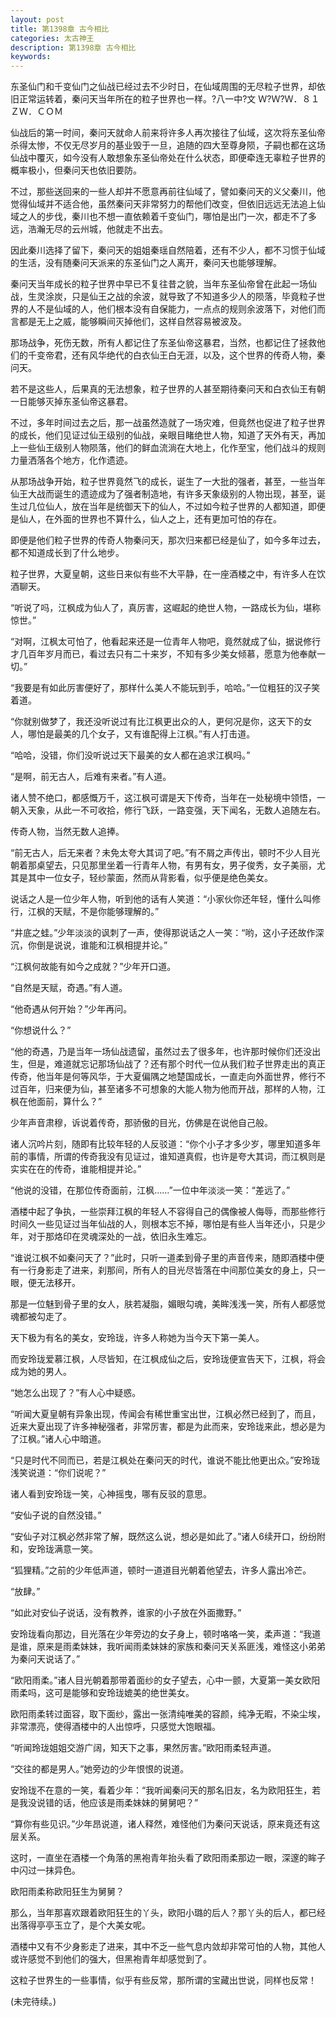 ```yaml
---
layout: post
title: 第1398章 古今相比
categories: 太古神王
description: 第1398章 古今相比
keywords:
---
```


东圣仙门和千变仙门之仙战已经过去不少时日，在仙域周围的无尽粒子世界，却依旧正常运转着，秦问天当年所在的粒子世界也一样。?八一中?文 Ｗ?Ｗ?Ｗ．８１ＺＷ．ＣＯＭ

仙战后的第一时间，秦问天就命人前来将许多人再次接往了仙域，这次将东圣仙帝杀得太惨，不仅无尽岁月的基业毁于一旦，追随的四大至尊身陨，子嗣也都在这场仙战中覆灭，如今没有人敢想象东圣仙帝处在什么状态，即便牵连无辜粒子世界的概率极小，但秦问天也依旧要防。

不过，那些送回来的一些人却并不愿意再前往仙域了，譬如秦问天的义父秦川，他觉得仙域并不适合他，虽然秦问天非常努力的帮他们改变，但依旧远远无法追上仙域之人的步伐，秦川也不想一直依赖着千变仙门，哪怕是出门一次，都走不了多远，浩瀚无尽的云州城，他就走不出去。

因此秦川选择了留下，秦问天的姐姐秦瑶自然陪着，还有不少人，都不习惯于仙域的生活，没有随秦问天派来的东圣仙门之人离开，秦问天也能够理解。

秦问天当年成长的粒子世界中早已不复往昔之貌，当年东圣仙帝曾在此起一场仙战，生灵涂炭，只是仙王之战的余波，就导致了不知道多少人的陨落，毕竟粒子世界的人不是仙域的人，他们根本没有自保能力，一点点的规则余波落下，对他们而言都是无上之威，能够瞬间灭掉他们，这样自然容易被波及。

那场战争，死伤无数，所有人都记住了东圣仙帝这暴君，当然，也都记住了拯救他们的千变帝君，还有风华绝代的白衣仙王白无涯，以及，这个世界的传奇人物，秦问天。

若不是这些人，后果真的无法想象，粒子世界的人甚至期待秦问天和白衣仙王有朝一日能够灭掉东圣仙帝这暴君。

不过，多年时间过去之后，那一战虽然造就了一场灾难，但竟然也促进了粒子世界的成长，他们见证过仙王级别的仙战，亲眼目睹绝世人物，知道了天外有天，再加上一些仙王级别人物陨落，他们的鲜血流淌在大地上，化作至宝，他们战斗的规则力量洒落各个地方，化作遗迹。

从那场战争开始，粒子世界竟然飞的成长，诞生了一大批的强者，甚至，一些当年仙王大战而诞生的遗迹成为了强者制造地，有许多天象级别的人物出现，甚至，诞生过几位仙人，放在当年是统御天下的仙人，不过如今粒子世界的人都知道，即便是仙人，在外面的世界也不算什么，仙人之上，还有更加可怕的存在。

即便是他们粒子世界的传奇人物秦问天，那次归来都已经是仙了，如今多年过去，都不知道成长到了什么地步。

粒子世界，大夏皇朝，这些日来似有些不大平静，在一座酒楼之中，有许多人在饮酒聊天。

“听说了吗，江枫成为仙人了，真厉害，这崛起的绝世人物，一路成长为仙，堪称惊世。”

“对啊，江枫太可怕了，他看起来还是一位青年人物吧，竟然就成了仙，据说修行才几百年岁月而已，看过去只有二十来岁，不知有多少美女倾慕，愿意为他奉献一切。”

“我要是有如此厉害便好了，那样什么美人不能玩到手，哈哈。”一位粗狂的汉子笑着道。

“你就别做梦了，我还没听说过有比江枫更出众的人，更何况是你，这天下的女人，哪怕是最美的几个女子，又有谁配得上江枫。”有人打击道。

“哈哈，没错，你们没听说过天下最美的女人都在追求江枫吗。”

“是啊，前无古人，后难有来者。”有人道。

诸人赞不绝口，都感慨万千，这江枫可谓是天下传奇，当年在一处秘境中领悟，一朝入天象，从此一不可收拾，修行飞跃，一路变强，天下闻名，无数人追随左右。

传奇人物，当然无数人追捧。

“前无古人，后无来者？未免太夸大其词了吧。”有不屑之声传出，顿时不少人目光朝着那桌望去，只见那里坐着一行青年人物，有男有女，男子俊秀，女子美丽，尤其是其中一位女子，轻纱蒙面，然而从背影看，似乎便是绝色美女。

说话之人是一位少年人物，听到他的话有人笑道：“小家伙你还年轻，懂什么叫修行，江枫的天赋，不是你能够理解的。”

“井底之蛙。”少年淡淡的讽刺了一声，使得那说话之人一笑：“哟，这小子还故作深沉，你倒是说说，谁能和江枫相提并论。”

“江枫何故能有如今之成就？”少年开口道。

“自然是天赋，奇遇。”有人道。

“他奇遇从何开始？”少年再问。

“你想说什么？”

“他的奇遇，乃是当年一场仙战遗留，虽然过去了很多年，也许那时候你们还没出生，但是，难道就忘记那场仙战了？还有那个时代一位从我们粒子世界走出的真正传奇，他当年是何等风华，于大夏偏隅之地楚国成长，一直走向外面世界，修行不过百年，归来便为仙，甚至诸多不可想象的大能人物为他而开战，那样的人物，江枫在他面前，算什么？”

少年声音肃穆，诉说着传奇，那骄傲的目光，仿佛是在说他自己般。

诸人沉吟片刻，随即有比较年轻的人反驳道：“你个小子才多少岁，哪里知道多年前的事情，所谓的传奇我没有见证过，谁知道真假，也许是夸大其词，而江枫则是实实在在的传奇，谁能相提并论。”

“他说的没错，在那位传奇面前，江枫……”一位中年淡淡一笑：“差远了。”

酒楼中起了争执，一些崇拜江枫的年轻人不容得自己的偶像被人侮辱，而那些修行时间久一些见证过当年仙战的人，则根本忘不掉，哪怕是有些人当年还小，只是少年，对于那烙印在灵魂深处的一战，依旧永生难忘。

“谁说江枫不如秦问天了？”此时，只听一道柔到骨子里的声音传来，随即酒楼中便有一行身影走了进来，刹那间，所有人的目光尽皆落在中间那位美女的身上，只一眼，便无法移开。

那是一位魅到骨子里的女人，肤若凝脂，媚眼勾魂，美眸浅浅一笑，所有人都感觉魂都被勾走了。

天下极为有名的美女，安玲珑，许多人称她为当今天下第一美人。

而安玲珑爱慕江枫，人尽皆知，在江枫成仙之后，安玲珑便宣告天下，江枫，将会成为她的男人。

“她怎么出现了？”有人心中疑惑。

“听闻大夏皇朝有异象出现，传闻会有稀世重宝出世，江枫必然已经到了，而且，近来大夏出现了许多神秘强者，非常厉害，都是为此而来，安玲珑来此，想必是为了江枫。”诸人心中暗道。

“只是时代不同而已，若是江枫处在秦问天的时代，谁说不能比他更出众。”安玲珑浅笑说道：“你们说呢？”

诸人看到安玲珑一笑，心神摇曳，哪有反驳的意思。

“安仙子说的自然没错。”

“安仙子对江枫必然非常了解，既然这么说，想必是如此了。”诸人6续开口，纷纷附和，安玲珑满意一笑。

“狐狸精。”之前的少年低声道，顿时一道道目光朝着他望去，许多人露出冷芒。

“放肆。”

“如此对安仙子说话，没有教养，谁家的小子放在外面撒野。”

安玲珑看向那边，目光落在少年旁边的女子身上，顿时咯咯一笑，柔声道：“我道是谁，原来是雨柔妹妹，我听闻雨柔妹妹的家族和秦问天关系匪浅，难怪这小弟弟为秦问天说话了。”

“欧阳雨柔。”诸人目光朝着那带着面纱的女子望去，心中一颤，大夏第一美女欧阳雨柔吗，这可是能够和安玲珑媲美的绝世美女。

欧阳雨柔转过面容，取下面纱，露出一张清纯唯美的容颜，纯净无暇，不染尘埃，非常漂亮，使得酒楼中的人出惊呼，只感觉大饱眼福。

“听闻玲珑姐姐交游广阔，知天下之事，果然厉害。”欧阳雨柔轻声道。

“交往的都是男人。”她旁边的少年恨恨的说道。

安玲珑不在意的一笑，看着少年：“我听闻秦问天的那名旧友，名为欧阳狂生，若是我没说错的话，他应该是雨柔妹妹的舅舅吧？”

“算你有些见识。”少年昂说道，诸人释然，难怪他们为秦问天说话，原来竟还有这层关系。

这时，一直坐在酒楼一个角落的黑袍青年抬头看了欧阳雨柔那边一眼，深邃的眸子中闪过一抹异色。

欧阳雨柔称欧阳狂生为舅舅？

那么，当年那喜欢跟着欧阳狂生的丫头，欧阳小璐的后人？那丫头的后人，都已经出落得亭亭玉立了，是个大美女呢。

酒楼中又有不少身影走了进来，其中不乏一些气息内敛却非常可怕的人物，其他人或许感觉不到他们的强大，但黑袍青年却感觉到了。

这粒子世界生的一些事情，似乎有些反常，那所谓的宝藏出世说，同样也反常！

(未完待续。)
